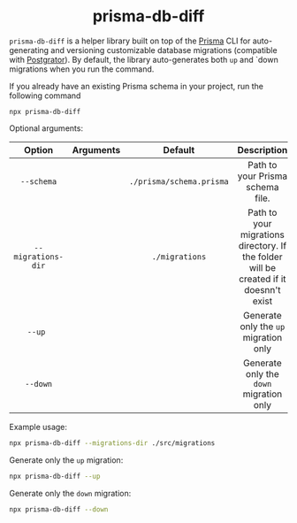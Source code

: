 <div align=center>  

<h1>prisma-db-diff</h1>

</div>

`prisma-db-diff` is a helper library built on top of the [Prisma](https://www.prisma.io/) CLI for auto-generating and versioning customizable database migrations (compatible with [Postgrator](https://www.npmjs.com/package/postgrator)). By default, the library auto-generates both `up` and `down migrations when you run the command.


If you already have an existing Prisma schema in your project, run the following command

```
npx prisma-db-diff
```

Optional arguments:

|       Option       | Arguments |         Default          |                                      Description                                      |
| :----------------: | :-------: | :----------------------: | :-----------------------------------------------------------------------------------: |
|     `--schema`     |           | `./prisma/schema.prisma` |                           Path to your Prisma schema file.                            |
| `--migrations-dir` |           |      `./migrations`      | Path to your migrations directory. If the folder will be created if it doesnn't exist |
|     ` --up  `      |           |                          |                         Generate only the `up` migration only                         |
|      `--down`      |           |                          |                        Generate only the `down` migration only                        |

Example usage:


```bash
npx prisma-db-diff --migrations-dir ./src/migrations
```

Generate only the `up` migration:

```bash
npx prisma-db-diff --up
```

Generate only the `down` migration:
```bash
npx prisma-db-diff --down
```